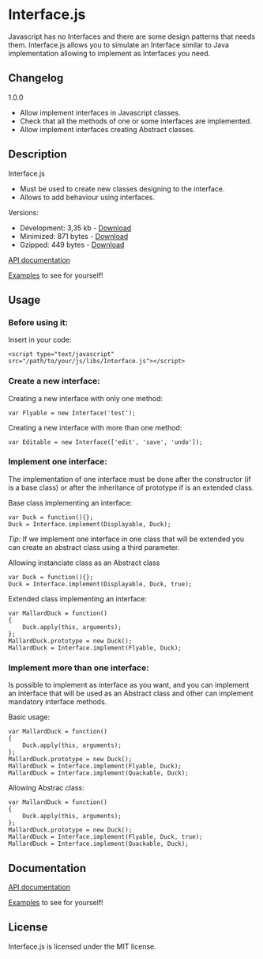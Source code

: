 # Interface.js
Javascript has no Interfaces and there are some design patterns that needs them.
Interface.js allows you to simulate an Interface similar to Java implementation allowing to implement as Interfaces
you need.

## Changelog

1.0.0

* Allow implement interfaces in Javascript classes.
* Check that all the methods of one or some interfaces are implemented.
* Allow implement interfaces creating Abstract classes.


## Description

Interface.js

* Must be used to create new classes designing to the interface.
* Allows to add behaviour using interfaces.

Versions:

* Development: 3,35 kb - [Download](http://tcorral.github.com/Interface/versions/Interface.js)
* Minimized: 871 bytes - [Download](http://tcorral.github.com/Interface/versions/Interface.min.js)
* Gzipped: 449 bytes - [Download](http://tcorral.github.com/Interface/versions/Interface.min.js.gz)

[API documentation](http://tcorral.github.com/Interface/examples_and_documents/jsdoc/index.html)

[Examples](http://tcorral.github.com/Interface/examples_and_documents/index.html) to see for yourself!

## Usage

### Before using it:
Insert in your code:

	<script type="text/javascript" src="/path/to/your/js/libs/Interface.js"></script>

### Create a new interface:

Creating a new interface with only one method:

	var Flyable = new Interface('test');

Creating a new interface with more than one method:

	var Editable = new Interface(['edit', 'save', 'undo']);

### Implement one interface:

The implementation of one interface must be done after the constructor (if is a base class) or after the inheritance
of prototype if is an extended class.

Base class implementing an interface:

	var Duck = function(){};
	Duck = Interface.implement(Displayable, Duck);

*Tip:* If we implement one interface in one class that will be extended you can create an abstract class using a
third parameter.

Allowing instanciate class as an Abstract class

	var Duck = function(){};
	Duck = Interface.implement(Displayable, Duck, true);

Extended class implementing an interface:

	var MallardDuck = function()
	{
		Duck.apply(this, arguments);
	};
	MallardDuck.prototype = new Duck();
	MallardDuck = Interface.implement(Flyable, Duck);

### Implement more than one interface:

Is possible to implement as interface as you want, and you can implement an interface that will be used as an
Abstract class and other can implement mandatory interface methods.

Basic usage:

	var MallardDuck = function()
	{
		Duck.apply(this, arguments);
	};
	MallardDuck.prototype = new Duck();
	MallardDuck = Interface.implement(Flyable, Duck);
	MallardDuck = Interface.implement(Quackable, Duck);

Allowing Abstrac class:

	var MallardDuck = function()
	{
		Duck.apply(this, arguments);
	};
	MallardDuck.prototype = new Duck();
	MallardDuck = Interface.implement(Flyable, Duck, true);
	MallardDuck = Interface.implement(Quackable, Duck);

## Documentation

[API documentation](http://tcorral.github.com/Interface/examples_and_documents/jsdoc/index.html)

[Examples](http://tcorral.github.com/Interface/examples_and_documents/index.html) to see for yourself!


## License

Interface.js is licensed under the MIT license.
